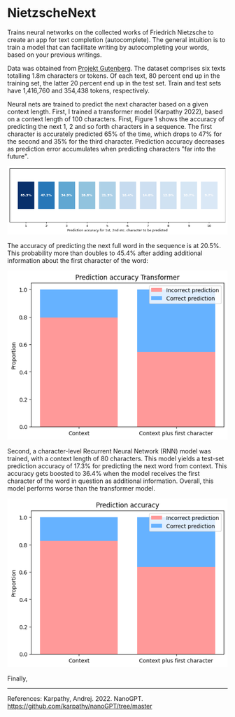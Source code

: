 # NietzscheNext

Trains neural networks on the collected works of Friedrich Nietzsche to create an app for text completion (autocomplete). The general intuition is to train a model that can facilitate writing by autocompleting your words, based on your previous writings. 

Data was obtained from [Projekt Gutenberg](https://www.gutenberg.org/ebooks/author/779). The dataset comprises six texts totalling 1.8m characters or tokens. Of each text, 80 percent end up in the training set, the latter 20 percent end up in the test set. Train and test sets have 1,416,760 and 354,438 tokens, respectively. 

Neural nets are trained to predict the next character based on a given context length. First, I trained a transformer model (Karpathy 2022), based on a context length of 100 characters. First, Figure 1 shows the accuracy of predicting the next 1, 2 and so forth characters in a sequence. The first character is accurately predicted 65% of the time, which drops to 47% for the second and 35% for the third character. Prediction accuracy decreases as prediction error accumulates when predicting characters "far into the future". 

![Figure 1](figures/vis_accuracy_char_prediction_transformer.png)

The accuracy of predicting the next full word in the sequence is at 20.5%. This probability more than doubles to 45.4% after adding additional information about the first character of the word: 

![Figure 2](figures/prediction_accuracy_transformer.png)

Second, a character-level Recurrent Neural Network (RNN) model was trained, with a context length of 80 characters. This model yields a test-set prediction accuracy of 17.3% for predicting the next word from context. This accuracy gets boosted to 36.4% when the model receives the first character of the word in question as additional information. Overall, this model performs worse than the transformer model.

![Figure 3](figures/rnn_prediction_accuracy.png)

Finally, 

----
References:
Karpathy, Andrej. 2022. NanoGPT. https://github.com/karpathy/nanoGPT/tree/master


